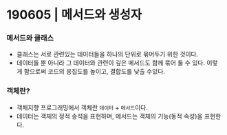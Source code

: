# 190605 | 메서드와 생성자



### 메서드와 클래스

* 클래스는 서로 관련있는 데이터들을 하나의 단위로 묶어두기 위한 것이다.
* 데이터들 뿐 아니라 그 데이터와 관련이 깊은 메서드도 함께 묶어 둘 수 있다. 이렇게 함으로써 코드의 응집도를 높이고, 결합도를 낮출 수있다.



### 객체란?

* 객체지향 프로그래밍에서 객체란 `데이터` + `메서드`이다. 
* 데이터는 객체의 정적 송석을 표현하며, 메서드는 객체의 기능(동적 속성)을 표현한다.